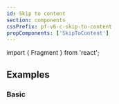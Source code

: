 ```yaml
---
id: Skip to content
section: components
cssPrefix: pf-v6-c-skip-to-content
propComponents: ['SkipToContent']
---
```


import { Fragment } from 'react';

## Examples
### Basic
```ts isFullscreen file="./SkipToContentBasic.tsx"
```
